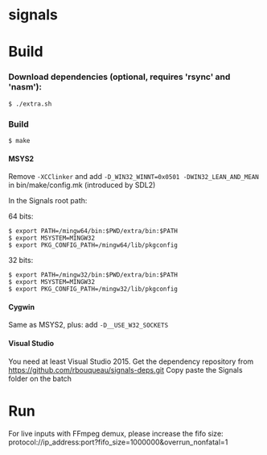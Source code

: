 signals
=======

Build
=====

### Download dependencies (optional, requires 'rsync' and 'nasm'):
```
$ ./extra.sh
```

### Build
```
$ make
```

#### MSYS2
Remove ```-XCClinker``` and add ```-D_WIN32_WINNT=0x0501 -DWIN32_LEAN_AND_MEAN``` in bin/make/config.mk (introduced by SDL2)

In the Signals root path:
  
  64 bits:
  ```
  $ export PATH=/mingw64/bin:$PWD/extra/bin:$PATH
  $ export MSYSTEM=MINGW32
  $ export PKG_CONFIG_PATH=/mingw64/lib/pkgconfig
  ```
  
  32 bits:
  ```
  $ export PATH=/mingw32/bin:$PWD/extra/bin:$PATH
  $ export MSYSTEM=MINGW32
  $ export PKG_CONFIG_PATH=/mingw32/lib/pkgconfig
  ```

#### Cygwin
Same as MSYS2, plus: add ```-D__USE_W32_SOCKETS```

#### Visual Studio
You need at least Visual Studio 2015.
Get the dependency repository from https://github.com/rbouqueau/signals-deps.git
Copy paste the Signals folder on the batch

Run
===

For live inputs with FFmpeg demux, please increase the fifo size: protocol://ip_address:port?fifo_size=1000000&overrun_nonfatal=1
